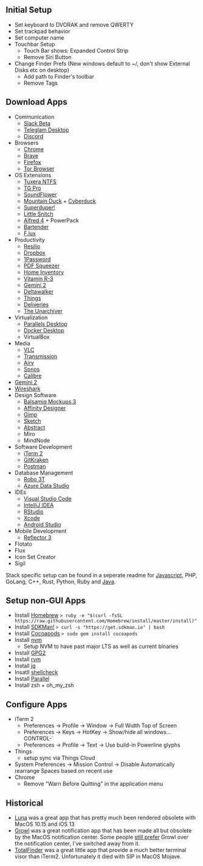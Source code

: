 ## Initial Setup
- Set keyboard to DVORAK and remove QWERTY
- Set trackpad behavior
- Set computer name
- Touchbar Setup
  - Touch Bar shows: Expanded Control Strip
  - Remove Siri Button
- Change Finder Prefs (New windows default to ~/, don't show External Disks etc on desktop)
  - Add path to Finder's toolbar
  - Remove Tags

## Download Apps
- Communication
  - [Slack Beta](https://slack.com/beta/mac)
  - [Teleglam Desktop](https://desktop.telegram.org/)
  - [Discord](https://discord.com/download)
- Browsers
  - [Chrome](https://www.google.com/chrome/)
  - [Brave](https://brave.com/download/)
  - [Firefox](https://www.mozilla.org/en-US/firefox/new/)
  - [Tor Browser](https://www.torproject.org/download/)
- OS Extensions
  - [Tuxera NTFS](https://www.tuxera.com/products/tuxera-ntfs-for-mac/download/)
  - [TG Pro](https://www.tunabellysoftware.com/tgpro/)
  - [SoundFlower](https://github.com/mattingalls/Soundflower/releases)
  - [Mountain Duck](https://mountainduck.io/) + [Cyberduck](https://cyberduck.io/download/)
  - [Superduper!](https://www.shirt-pocket.com/SuperDuper/SuperDuperDescription.html)
  - [Little Snitch](https://www.obdev.at/products/littlesnitch/download.html)
  - [Alfred 4](https://www.alfredapp.com/) + PowerPack
  - [Bartender](https://www.macbartender.com/)
  - [F.lux](https://justgetflux.com/)
- Productivity
  - [Resilio](https://www.resilio.com/individuals/)
  - [Dropbox](https://www.dropbox.com/downloading)
  - [1Password](https://1password.com/downloads/mac/)
  - [PDF Squeezer](https://witt-software.com/pdfsqueezer/)
  - [Home Inventory](https://binaryformations.com/products/home-inventory/)
  - [Vitamin R-3](https://www.publicspace.net/Vitamin-R/)
  - [Gemini 2](https://macpaw.com/gemini)
  - [Deltawalker](https://www.deltawalker.com/download)
  - [Things](https://culturedcode.com/things/)
  - [Deliveries](https://apps.apple.com/us/app/deliveries/id924726344)
  - [The Unarchiver](https://apps.apple.com/us/app/the-unarchiver/id425424353)
- Virtualization
  - [Parallels Desktop](https://www.parallels.com/products/desktop/trial/)
  - [Docker Desktop](https://www.docker.com/products/docker-desktop)
  - VirtualBox
- Media
  - [VLC](https://www.videolan.org/vlc/download-macosx.html)
  - [Transmission](https://transmissionbt.com/download/)
  - [Airy](https://mac.eltima.com/airy-download.html)
  - [Sonos](https://support.sonos.com/s/downloads)
  - [Calibre]()
- [Gemini 2](https://macpaw.com/gemini)
- [Wireshark](https://www.wireshark.org/#download)
- Design Software
  - [Balsamiq Mockups 3](https://balsamiq.com/wireframes/desktop/)
  - [Affinity Designer](https://affinity.serif.com/en-us/designer/)
  - [Gimp](https://www.gimp.org/downloads/)
  - [Sketch](https://www.sketch.com/get/)
  - [Abstract](https://app.abstract.com/download)
  - Miro
  - MindNode
- Software Development
  - [iTerm 2](https://www.iterm2.com/downloads.html)
  - [GitKraken](https://www.gitkraken.com/download/mac)
  - [Postman](https://www.getpostman.com/downloads/)
- Database Management
  - [Robo 3T](https://robomongo.org/download)
  - [Azure Data Studio](https://docs.microsoft.com/en-us/sql/azure-data-studio/download-azure-data-studio?view=sql-server-ver15)
- IDEs
  - [Visual Studio Code](https://code.visualstudio.com/download)
  - [IntelliJ IDEA](https://www.jetbrains.com/idea/download/#section=mac)
  - [RStudio](https://rstudio.com/products/rstudio/download/)
  - [Xcode](https://apps.apple.com/us/app/xcode/id497799835)
  - [Android Studio](https://developer.android.com/studio)
- Mobile Development
  - [Reflector 3](https://www.airsquirrels.com/reflector/download)
- Flotato
- Flux
- Icon Set Creator
- Sigil

Stack specific setup can be found in a seperate readme for [Javascript](/javascript.md), PHP, GoLang, C++, Rust, Python, Ruby and [Java](/java.md).

## Setup non-GUI Apps
- Install [Homebrew](https://brew.sh/)
`> ruby -e "$(curl -fsSL https://raw.githubusercontent.com/Homebrew/install/master/install)"`
- Install [SDKMan!](https://sdkman.io/install)
`> curl -s "https://get.sdkman.io" | bash`
- Install [Cocoapods](https://cocoapods.org/)
`> sudo gem install cocoapods`
- Install [nvm](https://github.com/nvm-sh/nvm#installation-and-update)
  - Setup NVM to have past major LTS as well as current binaries
- Install [GPG2](https://docs.releng.linuxfoundation.org/en/latest/gpg.html)
- Install [rvm](https://rvm.io/rvm/install)
- Install [jq](https://stedolan.github.io/jq/download/)
- Insatll [shellcheck](https://github.com/koalaman/shellcheck)
- Install [Parallel](https://www.gnu.org/software/parallel/)
- Install zsh + oh_my_zsh

## Configure Apps
- iTerm 2
  - Preferences -> Profile -> Window -> Full Width Top of Screen
  - Preferences -> Keys -> HotKey -> Show/hide all windows... CONTROL-`
  - Preferences -> Profile -> Text -> Use build-in Powerline glyphs
- Things
  - setup sync via Things Cloud
- System Preferences -> Mission Control -> Disable Automatically rearrange Spaces based on recent use
- Chrome
  - Remove "Warn Before Quitting" in the application menu

## Historical
- [Luna](https://lunadisplay.com/pages/hello) was a great app that has pretty much been rendered obsolete with MacOS 10.15 and iOS 13
- [Growl](http://growl.info/downloads) was a great notification app that has been made all but obsolete by the MacOS notification center. Some people [still prefer](https://computers.tutsplus.com/tutorials/quick-tip-growl-vs-notification-center--mac-45845) Growl over the notification center, I've switched away from it.
- [TotalFinder](https://totalfinder.binaryage.com/) was a great little app that provide a much better terminal visor than iTerm2. Unfortunately it died with SIP in MacOS Mojave.
